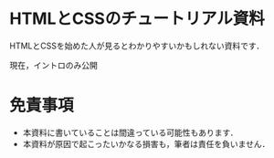 # HTMLとCSSのチュートリアル資料

HTMLとCSSを始めた人が見るとわかりやすいかもしれない資料です．

現在，イントロのみ公開

# 免責事項
- 本資料に書いていることは間違っている可能性もあります．
- 本資料が原因で起こったいかなる損害も，筆者は責任を負いません．
